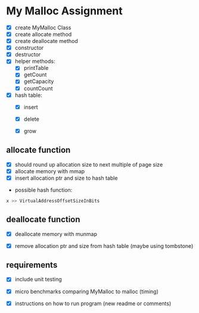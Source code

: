 # My Malloc Assignment

-[x] create MyMalloc Class
-[x] create allocate method
-[x] create deallocate method
-[x] constructor
-[x] destructor
-[x] helper methods:
    -[x] printTable
    -[x] getCount
    -[x] getCapacity
    -[x] countCount
-[x] hash table:
    -[x] insert
    -[x] delete
    -[x] grow
    


## allocate function

-[x] should round up allocation size to next multiple of page size
-[x] allocate memory with mmap
-[x] insert allocation ptr and size to hash table

- possible hash function: 
```cpp
x >> VirtualAddressOffsetSizeInBits
```

## deallocate function

-[x] deallocate memory with munmap
-[x] remove allocation ptr and size from hash table (maybe using tombstone)


## requirements

-[x] include unit testing
-[x] micro benchmarks comparing MyMalloc to malloc (timing)
-[x] instructions on how to run program (new readme or comments)


